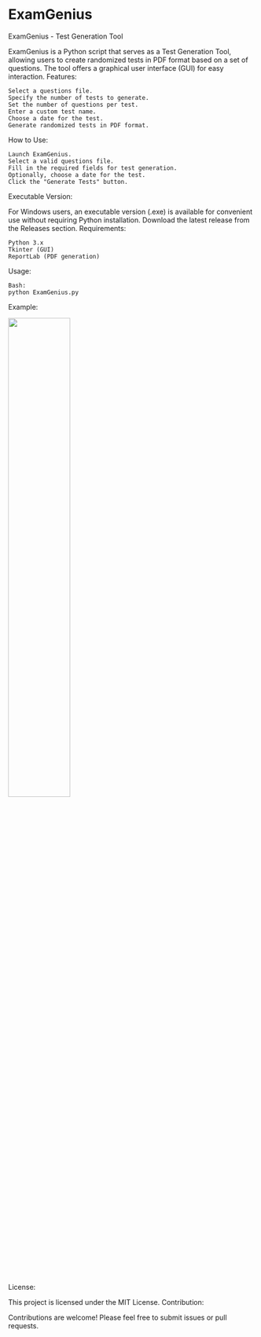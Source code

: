 # ExamGenius

ExamGenius - Test Generation Tool

ExamGenius is a Python script that serves as a Test Generation Tool, allowing users to create randomized tests in PDF format based on a set of questions. The tool offers a graphical user interface (GUI) for easy interaction.
Features:

    Select a questions file.
    Specify the number of tests to generate.
    Set the number of questions per test.
    Enter a custom test name.
    Choose a date for the test.
    Generate randomized tests in PDF format.

How to Use:

    Launch ExamGenius.
    Select a valid questions file.
    Fill in the required fields for test generation.
    Optionally, choose a date for the test.
    Click the "Generate Tests" button.

Executable Version:

For Windows users, an executable version (.exe) is available for convenient use without requiring Python installation. Download the latest release from the Releases section.
Requirements:

    Python 3.x
    Tkinter (GUI)
    ReportLab (PDF generation)

Usage:

    Bash: 
    python ExamGenius.py
    


Example:

<img src="https://github.com/naltamura/ExamGenius/assets/97169711/ce0f0c06-d2ec-44db-bddc-9f11f297855f" width=50% height=50%>

    
License:

This project is licensed under the MIT License.
Contribution:

Contributions are welcome! Please feel free to submit issues or pull requests.
